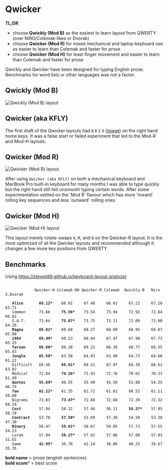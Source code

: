 # Qwicker

**TL;DR**
- choose **Qwickly (Mod B)** as the easiest to learn layout from QWERTY (over NIRO/Colemak-likes or Dvorak)
- choose **Qwicker (Mod R)** for mixed mechanical and laptop keyboard use as easier to learn than Colemak and faster for prose
- choose **Qwicker (Mod H)** for least finger movement and easier to learn than Colemak and faster for prose

Qwickly and Qwicker have been designed for typing English prose. Benchmarks for word lists or other languages was not a factor.

## Qwickly (Mod B)
![Qwickly (Mod B) layout](https://github.com/qwickly-org/Qwicker/blob/master/Qwickly-Mod-B.png)

## Qwicker (aka KFLY)
The first draft of the Qwicker layouts had `N` `R` `I` `O` ([image](https://github.com/qwickly-org/Qwicker/blob/master/Qwicker.png)) on the right hand home keys. It was a false start or failed experiment that led to the Mod-R and Mod-H layouts.

## Qwicker (Mod R)
![Qwicker (Mod R) layout](https://github.com/qwickly-org/Qwicker/blob/master/Qwicker-Mod-R.png)

After using `Qwicker (aka KFLY)` on both a mechanical keyboard and MacBook Pro built-in keyboard for many months I was able to type quickly but the right hand still felt unsmooth typing certain words. After some experimentation settled on the 'Mod R' flavour which has more 'inward' rolling key sequences and less 'outward' rolling ones.

## Qwicker (Mod H)
![Qwicker (Mod H) layout](https://github.com/qwickly-org/Qwicker/blob/master/Qwicker-Mod-H.png)

This layout merely rotate-swaps `H`, `M`, and `B` on the Qwicker-R layout. It is the most optimized of all the Qwicker layouts and recommended although it changes a few more key positions from QWERTY.

## Benchmarks

Using https://stevep99.github.io/keyboard-layout-analyzer

<pre><code>
             Qwicker-H Colemak-DH Qwicker-R Colemak  Qwickly-B   Niro    S.Dvorak

   <b>Alice</b>       <b>68.12*</b>    68.02     67.48     66.61     67.22     67.28     63.71
   Common      73.66     <b>75.56*</b>    73.54     73.94     72.92     72.84     66.82
   S.A.T.      73.64     <b>75.07*</b>    73.75     73.11     72.09     72.00     64.26
   <b>Magna</b>       <b>69.81*</b>    69.68     69.27     68.09     68.95     68.07     65.08
   <b>1984</b>        <b>69.49*</b>    69.23     68.94     67.47     67.98     67.73     65.25
   <b>Tarzan</b>      <b>69.80*</b>    69.28     69.22     68.38     68.77     68.55     65.43
   <b>Jungle</b>      <b>65.50*</b>    63.50     64.93     63.98     64.73     64.68     61.22
   Difficult   69.46     <b>69.61*</b>    69.41     67.97     68.39     68.61     63.82
   Medical     72.04     <b>74.26*</b>    71.93     72.76     70.62     70.33     61.49
   <b>Quotes</b>      <b>55.69*</b>    48.55     55.40     54.50     53.88     54.35     46.74
   <b>Tao</b>         <b>62.22*</b>    61.35     61.72     61.61     60.52     61.11     58.68
   Bigrams     73.03     <b>73.47*</b>    72.88     72.68     72.39     72.32     68.24
   <b>Cost</b>        57.94     58.12     57.46     58.11     <b>58.57*</b>    57.85     50.78
   <b>Contract</b>    53.78     <b>57.50*</b>    53.69     57.38     54.59     53.38     47.38
   <b>Binary</b>      58.47     <b>59.61*</b>    58.67     59.05     57.73     57.55     54.23
   Lorem       57.84     <b>58.27*</b>    57.62     57.06     57.08     57.83     51.61
   Game        <b>42.95*</b>    36.70     41.14     38.86     40.25     39.67     35.35
</code></pre>
<b>bold name</b> = prose (english sentences)<br/>
<b>bold score</b>* = best score<br/>
